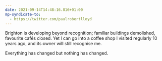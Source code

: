 ```yaml
---
date: 2021-09-14T14:48:16.816+01:00
mp-syndicate-to:
  - https://twitter.com/paulrobertlloyd
---
```

Brighton is developing beyond recognition; familiar buildings demolished, favourite cafés closed. Yet I can go into a coffee shop I visited regularly 10 years ago, and its owner will still recognise me. 

Everything has changed but nothing has changed.
